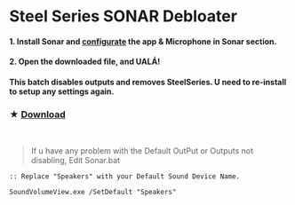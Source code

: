 # Steel Series SONAR Debloater
#### 1. Install Sonar and [configurate](https://yt.com) the app & Microphone in Sonar section.
#### 2. Open the downloaded file, and UALÁ!
#### This batch disables outputs and removes SteelSeries. U need to re-install to setup any settings again.

### ★ [**Download**](https://github.com/gzmatte/sonar/releases/download/1/SS-Debloat.bat)

</br>


> If u have any problem with the Default OutPut or Outputs not disabling, Edit Sonar.bat 
```
:: Replace "Speakers" with your Default Sound Device Name.

SoundVolumeView.exe /SetDefault "Speakers"
```
